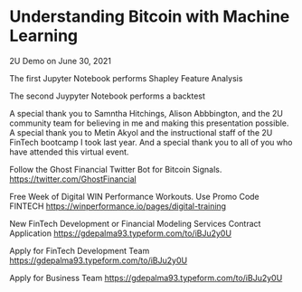 # Understanding Bitcoin with Machine Learning
2U Demo on June 30, 2021

The first Jupyter Notebook performs Shapley Feature Analysis

The second Juypyter Notebook performs a backtest


A special thank you to Samntha Hitchings, Alison Abbbington, and the 2U community team for believing in me and making this presentation possible.
A special thank you to Metin Akyol and the instructional staff of the 2U FinTech bootcamp I took last year.
And a special thank you to all of you who have attended this virtual event. 
 
Follow the Ghost Financial Twitter Bot for Bitcoin Signals.
https://twitter.com/GhostFinancial

Free Week of Digital WIN Performance Workouts. Use Promo Code FINTECH
https://winperformance.io/pages/digital-training

New FinTech Development or Financial Modeling Services Contract Application
https://gdepalma93.typeform.com/to/iBJu2y0U

Apply for FinTech Development Team
https://gdepalma93.typeform.com/to/iBJu2y0U

Apply for Business Team
https://gdepalma93.typeform.com/to/iBJu2y0U




